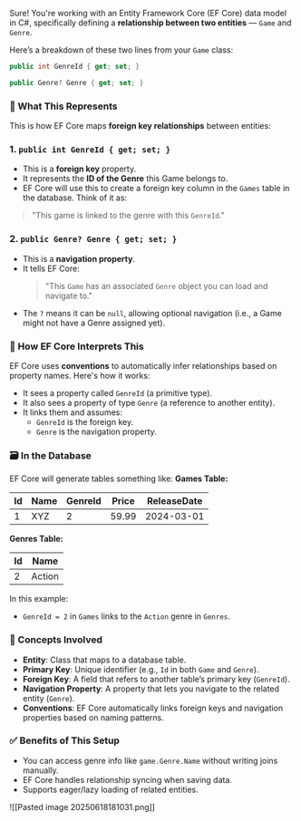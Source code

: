 Sure! You're working with an Entity Framework Core (EF Core) data model in C#, specifically defining a **relationship between two entities** — `Game` and `Genre`.

Here’s a breakdown of these two lines from your `Game` class:
```csharp
public int GenreId { get; set; }

public Genre? Genre { get; set; }
```
### 🔁 What This Represents
This is how EF Core maps **foreign key relationships** between entities:
### 1. `public int GenreId { get; set; }`
- This is a **foreign key** property.
- It represents the **ID of the Genre** this Game belongs to.
- EF Core will use this to create a foreign key column in the `Games` table in the database.
Think of it as:
> "This game is linked to the genre with this `GenreId`."
### 2. `public Genre? Genre { get; set; }`
- This is a **navigation property**.
- It tells EF Core:
    > "This `Game` has an associated `Genre` object you can load and navigate to."    
- The `?` means it can be `null`, allowing optional navigation (i.e., a Game might not have a Genre assigned yet).
### 🔄 How EF Core Interprets This
EF Core uses **conventions** to automatically infer relationships based on property names. Here's how it works:
- It sees a property called `GenreId` (a primitive type).
- It also sees a property of type `Genre` (a reference to another entity).
- It links them and assumes:
    - `GenreId` is the foreign key.
    - `Genre` is the navigation property.
### 🗃️ In the Database
EF Core will generate tables something like:
**Games Table:**

| Id  | Name | GenreId | Price | ReleaseDate |
| --- | ---- | ------- | ----- | ----------- |
| 1   | XYZ  | 2       | 59.99 | 2024-03-01  |

**Genres Table:**

| Id  | Name   |
| --- | ------ |
| 2   | Action |

In this example:
- `GenreId = 2` in `Games` links to the `Action` genre in `Genres`.
### 🧠 Concepts Involved
- **Entity**: Class that maps to a database table.    
- **Primary Key**: Unique identifier (e.g., `Id` in both `Game` and `Genre`).
- **Foreign Key**: A field that refers to another table’s primary key (`GenreId`).
- **Navigation Property**: A property that lets you navigate to the related entity (`Genre`).
- **Conventions**: EF Core automatically links foreign keys and navigation properties based on naming patterns.
### ✅ Benefits of This Setup
- You can access genre info like `game.Genre.Name` without writing joins manually.
- EF Core handles relationship syncing when saving data.    
- Supports eager/lazy loading of related entities.


![[Pasted image 20250618181031.png]]